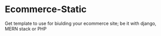 # Ecommerce-Static
Get template to use for biulding your ecommerce site; be it with django, MERN stack or PHP
